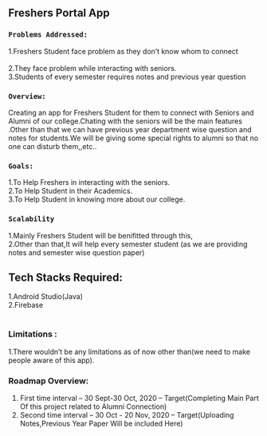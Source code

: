 ## Freshers Portal App


### `Problems Addressed:`

1.Freshers Student face problem as they don’t know whom to connect<br />            
2.They face problem while interacting with seniors.<br />
3.Students of every semester requires notes and previous year question<br />

### `Overview:`

Creating an app for Freshers Student for them to connect with Seniors and Alumni of our college.Chating with the seniors will be the main features .Other than that we can have previous year department wise question and notes for students.We will be giving some special rights to alumni so that no one can disturb them,,etc..

### `Goals:`

1.To Help Freshers in interacting with the seniors.<br />
2.To Help Student in their Academics.<br />
3.To Help Student in knowing more about our college.<br />


### `Scalability`

1.Mainly Freshers Student will be benifitted through this,<br />
2.Other than that,It will help every semester student (as we are providing notes and semester wise question  paper)


## Tech Stacks Required:

1.Android Studio(Java)<br />
2.Firebase<br /><br />


### Limitations :

1.There wouldn’t be any limitations as of now other than(we need to make people aware of this app).

### Roadmap Overview:

1. First time interval – 30 Sept-30 Oct, 2020 – Target(Completing Main Part Of this project related to Alumni Connection)<br />
 2. Second time interval – 30 Oct - 20 Nov, 2020 – Target(Uploading Notes,Previous Year Paper Will be included Here) <br />


